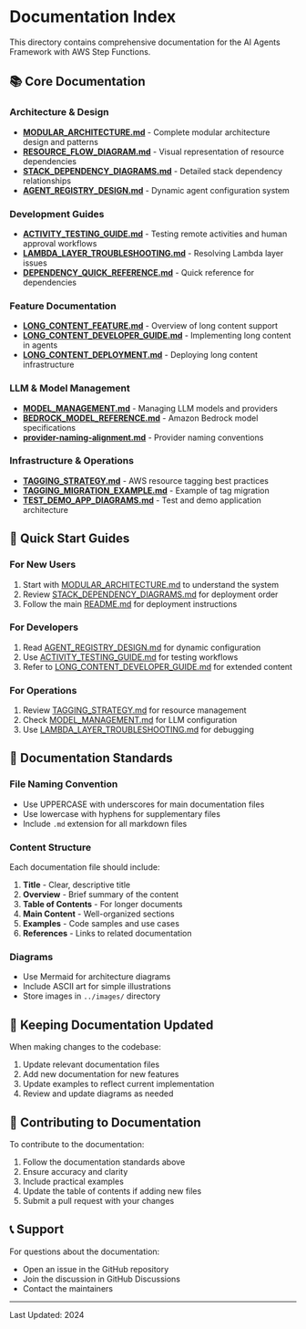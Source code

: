 # Documentation Index

This directory contains comprehensive documentation for the AI Agents Framework with AWS Step Functions.

## 📚 Core Documentation

### Architecture & Design
- **[MODULAR_ARCHITECTURE.md](MODULAR_ARCHITECTURE.md)** - Complete modular architecture design and patterns
- **[RESOURCE_FLOW_DIAGRAM.md](RESOURCE_FLOW_DIAGRAM.md)** - Visual representation of resource dependencies
- **[STACK_DEPENDENCY_DIAGRAMS.md](STACK_DEPENDENCY_DIAGRAMS.md)** - Detailed stack dependency relationships
- **[AGENT_REGISTRY_DESIGN.md](AGENT_REGISTRY_DESIGN.md)** - Dynamic agent configuration system

### Development Guides
- **[ACTIVITY_TESTING_GUIDE.md](ACTIVITY_TESTING_GUIDE.md)** - Testing remote activities and human approval workflows
- **[LAMBDA_LAYER_TROUBLESHOOTING.md](LAMBDA_LAYER_TROUBLESHOOTING.md)** - Resolving Lambda layer issues
- **[DEPENDENCY_QUICK_REFERENCE.md](DEPENDENCY_QUICK_REFERENCE.md)** - Quick reference for dependencies

### Feature Documentation
- **[LONG_CONTENT_FEATURE.md](LONG_CONTENT_FEATURE.md)** - Overview of long content support
- **[LONG_CONTENT_DEVELOPER_GUIDE.md](LONG_CONTENT_DEVELOPER_GUIDE.md)** - Implementing long content in agents
- **[LONG_CONTENT_DEPLOYMENT.md](LONG_CONTENT_DEPLOYMENT.md)** - Deploying long content infrastructure

### LLM & Model Management
- **[MODEL_MANAGEMENT.md](MODEL_MANAGEMENT.md)** - Managing LLM models and providers
- **[BEDROCK_MODEL_REFERENCE.md](BEDROCK_MODEL_REFERENCE.md)** - Amazon Bedrock model specifications
- **[provider-naming-alignment.md](provider-naming-alignment.md)** - Provider naming conventions

### Infrastructure & Operations
- **[TAGGING_STRATEGY.md](TAGGING_STRATEGY.md)** - AWS resource tagging best practices
- **[TAGGING_MIGRATION_EXAMPLE.md](TAGGING_MIGRATION_EXAMPLE.md)** - Example of tag migration
- **[TEST_DEMO_APP_DIAGRAMS.md](TEST_DEMO_APP_DIAGRAMS.md)** - Test and demo application architecture

## 🚀 Quick Start Guides

### For New Users
1. Start with [MODULAR_ARCHITECTURE.md](MODULAR_ARCHITECTURE.md) to understand the system
2. Review [STACK_DEPENDENCY_DIAGRAMS.md](STACK_DEPENDENCY_DIAGRAMS.md) for deployment order
3. Follow the main [README.md](../README.md) for deployment instructions

### For Developers
1. Read [AGENT_REGISTRY_DESIGN.md](AGENT_REGISTRY_DESIGN.md) for dynamic configuration
2. Use [ACTIVITY_TESTING_GUIDE.md](ACTIVITY_TESTING_GUIDE.md) for testing workflows
3. Refer to [LONG_CONTENT_DEVELOPER_GUIDE.md](LONG_CONTENT_DEVELOPER_GUIDE.md) for extended content

### For Operations
1. Review [TAGGING_STRATEGY.md](TAGGING_STRATEGY.md) for resource management
2. Check [MODEL_MANAGEMENT.md](MODEL_MANAGEMENT.md) for LLM configuration
3. Use [LAMBDA_LAYER_TROUBLESHOOTING.md](LAMBDA_LAYER_TROUBLESHOOTING.md) for debugging

## 📖 Documentation Standards

### File Naming Convention
- Use UPPERCASE with underscores for main documentation files
- Use lowercase with hyphens for supplementary files
- Include `.md` extension for all markdown files

### Content Structure
Each documentation file should include:
1. **Title** - Clear, descriptive title
2. **Overview** - Brief summary of the content
3. **Table of Contents** - For longer documents
4. **Main Content** - Well-organized sections
5. **Examples** - Code samples and use cases
6. **References** - Links to related documentation

### Diagrams
- Use Mermaid for architecture diagrams
- Include ASCII art for simple illustrations
- Store images in `../images/` directory

## 🔄 Keeping Documentation Updated

When making changes to the codebase:
1. Update relevant documentation files
2. Add new documentation for new features
3. Update examples to reflect current implementation
4. Review and update diagrams as needed

## 📝 Contributing to Documentation

To contribute to the documentation:
1. Follow the documentation standards above
2. Ensure accuracy and clarity
3. Include practical examples
4. Update the table of contents if adding new files
5. Submit a pull request with your changes

## 📞 Support

For questions about the documentation:
- Open an issue in the GitHub repository
- Join the discussion in GitHub Discussions
- Contact the maintainers

---

Last Updated: 2024